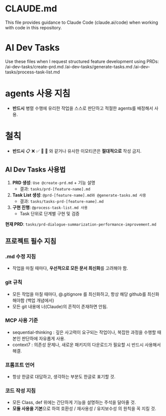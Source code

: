 # CLAUDE.md

This file provides guidance to Claude Code (claude.ai/code) when working with code in this repository.

# AI Dev Tasks
Use these files when I request structured feature development using PRDs:
/ai-dev-tasks/create-prd.md
/ai-dev-tasks/generate-tasks.md
/ai-dev-tasks/process-task-list.md

# agents 사용 지침
- **반드시** 병렬 수행에 유리한 작업을 스스로 판단하고 적절한 agents를 배정해서 사용.

# 철칙
- **반드시** 📋 ❌ ✅ 🔴 📂 와 같거나 유사한 이모티콘은 **절대적으로** 작성 금지.

## AI Dev Tasks 사용법
1. **PRD 생성**: `Use @create-prd.md` + 기능 설명
   - 결과: `tasks/prd-[feature-name].md`
2. **Task List 생성**: `@prd-[feature-name].md와 @generate-tasks.md 사용`
   - 결과: `tasks/tasks-prd-[feature-name].md`
3. **구현 진행**: `@process-task-list.md 사용`
   - Task 단위로 단계별 구현 및 검증

**현재 PRD**: `tasks/prd-dialogue-summarization-performance-improvement.md`

## 프로젝트 필수 지침

### .md 수정 지침
- 작업을 마칠 때마다, **우선적으로 모든 문서 최신화**를 고려해야 함.

### git 규칙
- 모든 작업을 마칠 때마다, @.gitignore 를 최신화하고, 항상 해당 github를 최신화 해야함 (백업 개념에서)
- 모든 git 내용에 너(Claude)의 흔적이 존재하면 안됨.

### MCP 사용 기준
- sequential-thinking : 깊은 사고력이 요구되는 작업이나, 복잡한 과정을 수행할 때 본인 판단하에 자유롭게 사용.
- context7 : 의존성 문제나, 새로운 패키지의 다운로드가 필요할 시 반드시 사용해서 해결.

### 프롬프트 언어
- 항상 한글로 대답하고, 생각하는 부분도 한글로 표기할 것.

### 코드 작성 지침
- 모든 Class, def 위에는 간단하게 기능을 설명하는 주석을 달아줄 것.
- **모듈 사용을 기본**으로 하여 호환성 / 재사용성 / 유지보수성 의 원칙을 꼭 지킬 것.